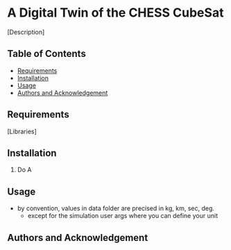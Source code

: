 # A Digital Twin of the CHESS CubeSat

[Description]

## Table of Contents
- [Requirements](#requirements)
- [Installation](#installation)
- [Usage](#usage)
- [Authors and Acknowledgement](#authors_acknowledgement)


<a name="requirements"/>

## Requirements

[Libraries]


<a name="installation"/>

## Installation

1. Do A
``` ```



<a name="usage"/>

## Usage

- by convention, values in data folder are precised in kg, km, sec, deg.
	- except for the simulation user args where you can define your unit



<a name="authors_acknowledgement"/>

## Authors and Acknowledgement


